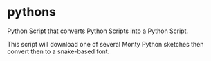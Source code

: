 # pythons
Python Script that converts Python Scripts into a Python Script. 

This script will download one of several Monty Python sketches then convert then to a snake-based font. 
